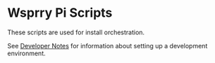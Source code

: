 # Wsprry Pi Scripts

These scripts are used for install orchestration.

See [Developer Notes](../Developer%20Notes.md) for information about setting up a development environment.
